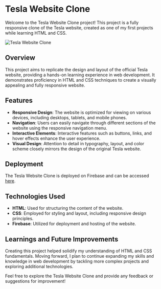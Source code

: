 # Tesla Website Clone

Welcome to the Tesla Website Clone project! This project is a fully responsive clone of the Tesla website, created as one of my first projects while learning HTML and CSS.

![Tesla Website Clone](https://firebasestorage.googleapis.com/v0/b/ecommerce-react-47db0.appspot.com/o/image%2FScreen%20Shot%202024-02-23%20at%207.25.52%20PM.png?alt=media&token=ed841694-f0e0-44f9-8503-13b66c2185de)

## Overview

This project aims to replicate the design and layout of the official Tesla website, providing a hands-on learning experience in web development. It demonstrates proficiency in HTML and CSS techniques to create a visually appealing and fully responsive website.

## Features

- **Responsive Design**: The website is optimized for viewing on various devices, including desktops, tablets, and mobile phones.
- **Navigation**: Users can easily navigate through different sections of the website using the responsive navigation menu.
- **Interactive Elements**: Interactive features such as buttons, links, and hover effects enhance the user experience.
- **Visual Design**: Attention to detail in typography, layout, and color scheme closely mirrors the design of the original Tesla website.

## Deployment

The Tesla Website Clone is deployed on Firebase and can be accessed [here](https://tesla-594f1.web.app/).

## Technologies Used

- **HTML**: Used for structuring the content of the website.
- **CSS**: Employed for styling and layout, including responsive design principles.
- **Firebase**: Utilized for deployment and hosting of the website.

## Learnings and Future Improvements

Creating this project helped solidify my understanding of HTML and CSS fundamentals. Moving forward, I plan to continue expanding my skills and knowledge in web development by tackling more complex projects and exploring additional technologies.

Feel free to explore the Tesla Website Clone and provide any feedback or suggestions for improvement!

